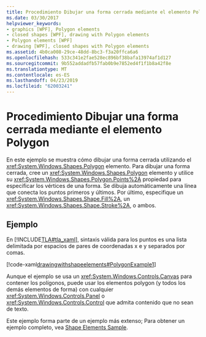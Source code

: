 ```yaml
---
title: Procedimiento Dibujar una forma cerrada mediante el elemento Polygon
ms.date: 03/30/2017
helpviewer_keywords:
- graphics [WPF], Polygon elements
- closed shapes [WPF], drawing with Polygon elements
- Polygon elements [WPF]
- drawing [WPF], closed shapes with Polygon elements
ms.assetid: 4b0ca008-29ce-48dd-8bc3-f3a20ffca6a6
ms.openlocfilehash: 533c341e2fae528ec896bf38bafa13974af1d127
ms.sourcegitcommit: 9b552addadfb57fab0b9e7852ed4f1f1b8a42f8e
ms.translationtype: MT
ms.contentlocale: es-ES
ms.lasthandoff: 04/23/2019
ms.locfileid: "62003241"
---
```

# <a name="how-to-draw-a-closed-shape-by-using-the-polygon-element"></a>Procedimiento Dibujar una forma cerrada mediante el elemento Polygon
En este ejemplo se muestra cómo dibujar una forma cerrada utilizando el <xref:System.Windows.Shapes.Polygon> elemento. Para dibujar una forma cerrada, cree un <xref:System.Windows.Shapes.Polygon> elemento y utilice su <xref:System.Windows.Shapes.Polygon.Points%2A> propiedad para especificar los vértices de una forma. Se dibuja automáticamente una línea que conecta los puntos primeros y últimos. Por último, especifique un <xref:System.Windows.Shapes.Shape.Fill%2A>, un <xref:System.Windows.Shapes.Shape.Stroke%2A>, o ambos.  
  
## <a name="example"></a>Ejemplo  
 En [!INCLUDE[TLA#tla_xaml](../../../../includes/tlasharptla-xaml-md.md)], sintaxis válida para los puntos es una lista delimitada por espacios de pares de coordenadas x e y separados por comas.  
  
 [!code-xaml[drawingwithshapeelements#PolygonExample1](~/samples/snippets/csharp/VS_Snippets_Wpf/DrawingWithShapeElements/CS/polygonexample.xaml#polygonexample1)]  
  
 Aunque el ejemplo se usa un <xref:System.Windows.Controls.Canvas> para contener los polígonos, puede usar los elementos polygon (y todos los demás elementos de forma) con cualquier <xref:System.Windows.Controls.Panel> o <xref:System.Windows.Controls.Control> que admita contenido que no sean de texto.  
  
 Este ejemplo forma parte de un ejemplo más extenso; Para obtener un ejemplo completo, vea [Shape Elements Sample](https://go.microsoft.com/fwlink/?LinkID=160037).
